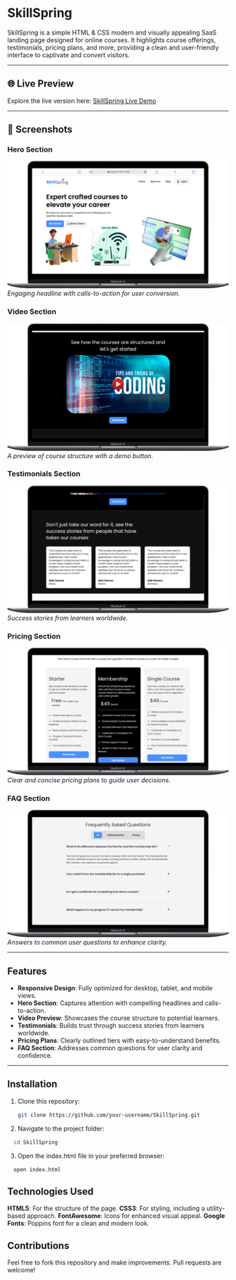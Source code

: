 # SkillSpring

SkillSpring is a simple HTML & CSS modern and visually appealing SaaS landing page designed for online courses. It highlights course offerings, testimonials, pricing plans, and more, providing a clean and user-friendly interface to captivate and convert visitors.

---

## 🌐 Live Preview

Explore the live version here: [SkillSpring Live Demo](https://cosbydeveloper.github.io/SkillSpring-SaaS_Landing_page/)

---

## 📸 Screenshots

### Hero Section

![Hero Section](images/screenshots/hero-section.png)  
_Engaging headline with calls-to-action for user conversion._

### Video Section

![Video Section](images/screenshots/video-preview.png)  
_A preview of course structure with a demo button._

### Testimonials Section

![Testimonials Section](images/screenshots/testimonials-section.png)  
_Success stories from learners worldwide._

### Pricing Section

![Pricing Section](images/screenshots/pricing-section.png)  
_Clear and concise pricing plans to guide user decisions._

### FAQ Section

![FAQ Section](images/screenshots/faq-section.png)  
_Answers to common user questions to enhance clarity._

---

## Features

- **Responsive Design**: Fully optimized for desktop, tablet, and mobile views.
- **Hero Section**: Captures attention with compelling headlines and calls-to-action.
- **Video Preview**: Showcases the course structure to potential learners.
- **Testimonials**: Builds trust through success stories from learners worldwide.
- **Pricing Plans**: Clearly outlined tiers with easy-to-understand benefits.
- **FAQ Section**: Addresses common questions for user clarity and confidence.

---

## Installation

1. Clone this repository:

   ```bash
   git clone https://github.com/your-username/SkillSpring.git
   ```

2. Navigate to the project folder:

```bash
  cd SkillSpring
```

3. Open the index.html file in your preferred browser:

```bash
  open index.html
```

## Technologies Used

**HTML5**: For the structure of the page.
**CSS3**: For styling, including a utility-based approach.
**FontAwesome**: Icons for enhanced visual appeal.
**Google Fonts**: Poppins font for a clean and modern look.

## Contributions

Feel free to fork this repository and make improvements. Pull requests are welcome!
